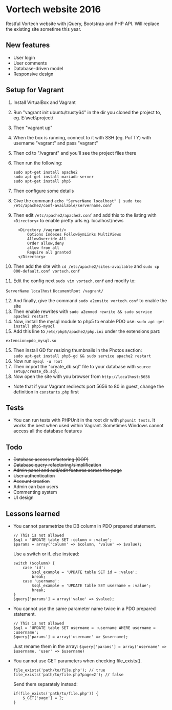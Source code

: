 # Vortech website 2016
Restful Vortech website with jQuery, Bootstrap and PHP API. Will replace the existing site sometime this year.

## New features
* User login  
* User comments  
* Database-driven model  
* Responsive design  

## Setup for Vagrant
1. Install VirtualBox and Vagrant
2. Run "vagrant init ubuntu/trusty64" in the dir you cloned the project to, eg. E:\web\project\
3. Then "vagrant up"
4. When the box is running, connect to it with SSH (eg. PuTTY) with username "vagrant" and pass "vagrant"
5. Then cd to "/vagrant" and you'll see the project files there
6. Then run the following:

   `sudo apt-get install apache2`  
   `sudo apt-get install mariadb-server`  
   `sudo apt-get install php5`  

7. Then configure some details
8. Give the command `echo "ServerName localhost" | sudo tee /etc/apache2/conf-available/servername.conf`
9. Then edit `/etc/apache2/apache2.conf` and add this to the listing with `<Directory>` to enable pretty urls eg. localhost/news

   ```
     <Directory /vagrant/>  
         Options Indexes FollowSymLinks MultiViews  
         AllowOverride All  
         Order allow,deny  
         allow from all  
         Require all granted  
     </Directory>  
   ```

10. Then add the site with `cd /etc/apache2/sites-available` and `sudo cp 000-default.conf vortech.conf`
11. Edit the config next `sudo vim vortech.conf` and modify to:  

   `ServerName localhost`
   `DocumentRoot /vagrant/`

12. And finally, give the command `sudo a2ensite vortech.conf` to enable the site
13. Then enable rewrites with `sudo a2enmod rewrite && sudo service apache2 restart`
14. Now, install the mysql module to php5 to enable PDO use: `sudo apt-get install php5-mysql`
14. Add this line to `/etc/php5/apache2/php.ini` under the extensions part:

  `extension=pdo_mysql.so`

15. Then install GD for resizing thumbnails in the Photos section:  
    `sudo apt-get install php5-gd && sudo service apache2 restart`
16. Now run `mysql -u root`
17. Then import the "create_db.sql" file to your database with `source setup/create_db.sql;`
18. Now open the site with you browser from `http://localhost:5656`
 * Note that if your Vagrant redirects port 5656 to 80 in guest, change the definition in `constants.php` first

## Tests
* You can run tests with PHPUnit in the root dir with `phpunit tests`. It works the best when used within Vagrant. Sometimes Windows cannot access all the database features

## Todo
* ~~Database access refactoring (OOP)~~  
* ~~Database query refactoring/simplification~~  
* ~~Admin panel and add/edit features across the page~~  
* ~~User authentication~~  
* ~~Account creation~~  
* Admin can ban users
* Commenting system  
* UI design

## Lessons learned
* You cannot parametrize the DB column in PDO prepared statement.  

  ```
  // This is not allowed  
  $sql = 'UPDATE table SET :column = :value';  
  $params = array('column' => $column, 'value' => $value);  
  ```

  Use a switch or if..else instead:  

  ```
  switch ($column) {  
      case 'id':  
          $sql_example = 'UPDATE table SET id = :value';  
          break;  
      case 'username':  
          $sql_example = 'UPDATE table SET username = :value';  
          break;
  }  
  $query['params'] = array('value' => $value);
  ```

* You cannot use the same parameter name twice in a PDO prepared statement.

  ```
  // This is not allowed  
  $sql = 'UPDATE table SET username = :username WHERE username = :username';  
  $query['params'] = array('username' => $username);  
  ```

  Just rename them in the array:
    `$query['params'] = array('username' => $username, 'user' => $username)`
* You cannot use GET parameters when checking file_exists().

  ```
  file_exists('path/to/file.php'); // true
  file_exists('path/to/file.php?page=2'); // false
  ```

  Send them separately instead:  

  ```
  if(file_exists('path/to/file.php')) {
      $_GET['page'] = 2;
  }
  ```
